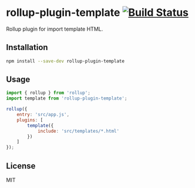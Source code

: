 # rollup-plugin-template [![Build Status](https://travis-ci.org/owen-it/rollup-plugin-template.svg)](https://travis-ci.org/owen-it/rollup-plugin-template)

Rollup plugin for import template HTML.

## Installation

```bash
npm install --save-dev rollup-plugin-template
```

## Usage

```js
import { rollup } from 'rollup';
import template from 'rollup-plugin-template';

rollup({
	entry: 'src/app.js',
	plugins: [
		template({
			include: 'src/templates/*.html'
		})
	]
});
```

## License

MIT
